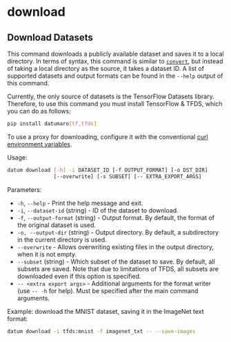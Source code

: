 download
========

## Download Datasets

This command downloads a publicly available dataset and saves it to a local
directory.
In terms of syntax, this command is similar to [`convert`](../convert),
but instead of taking a local directory as the source, it takes a dataset ID.
A list of supported datasets and output formats can be found in the `--help`
output of this command.

Currently, the only source of datasets is the TensorFlow Datasets library.
Therefore, to use this command you must install TensorFlow & TFDS, which you can
do as follows:

```sh
pip install datumaro[tf,tfds]
```

To use a proxy for downloading, configure it with the conventional
[curl environment variables](https://everything.curl.dev/usingcurl/proxies/env).

Usage:

``` bash
datum download [-h] -i DATASET_ID [-f OUTPUT_FORMAT] [-o DST_DIR]
               [--overwrite] [-s SUBSET] [-- EXTRA_EXPORT_ARGS]
```

Parameters:

- `-h`, `--help` - Print the help message and exit.
- `-i`, `--dataset-id` (string) - ID of the dataset to download.
- `-f`, `--output-format` (string) - Output format. By default, the format
  of the original dataset is used.
- `-o, --output-dir` (string) - Output directory. By default, a subdirectory
  in the current directory is used.
- `--overwrite` - Allows overwriting existing files in the output directory,
  when it is not empty.
- `--subset` (string) - Which subset of the dataset to save. By default, all
  subsets are saved. Note that due to limitations of TFDS, all subsets are
  downloaded even if this option is specified.
- `-- <extra export args>` - Additional arguments for the format writer
  (use `-- -h` for help). Must be specified after the main command arguments.

Example: download the MNIST dataset, saving it in the ImageNet text format:

``` bash
datum download -i tfds:mnist -f imagenet_txt -- --save-images
```
